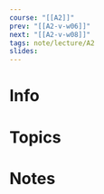 ```yaml
---
course: "[[A2]]"
prev: "[[A2-v-w06]]"
next: "[[A2-v-w08]]"
tags: note/lecture/A2
slides:
---
```



# Info


# Topics


# Notes